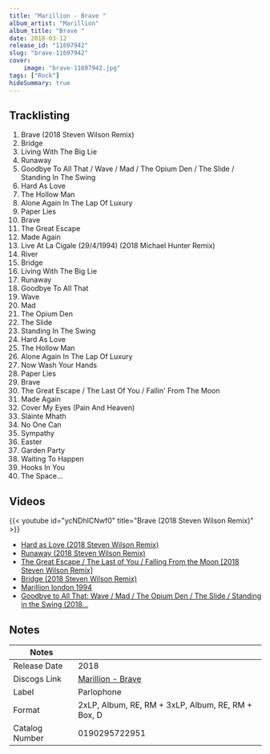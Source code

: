 ```yaml
---
title: "Marillion - Brave "
album_artist: "Marillion"
album_title: "Brave "
date: 2018-03-12
release_id: "11697942"
slug: "brave-11697942"
cover:
    image: "brave-11697942.jpg"
tags: ["Rock"]
hideSummary: true
---
```


## Tracklisting
1. Brave (2018 Steven Wilson Remix)
2. Bridge
3. Living With The Big Lie
4. Runaway
5. Goodbye To All That / Wave / Mad / The Opium Den / The Slide / Standing In The Swing
6. Hard As Love
7. The Hollow Man
8. Alone Again In The Lap Of Luxury
9. Paper Lies
10. Brave
11. The Great Escape
12. Made Again
13. Live At La Cigale (29/4/1994) (2018 Michael Hunter Remix)
14. River
15. Bridge
16. Living With The Big Lie
17. Runaway
18. Goodbye To All That
19. Wave
20. Mad
21. The Opium Den
22. The Slide
23. Standing In The Swing
24. Hard As Love
25. The Hollow Man
26. Alone Again In The Lap Of Luxury
27. Now Wash Your Hands
28. Paper Lies
29. Brave
30. The Great Escape / The Last Of You / Fallin' From The Moon
31. Made Again
32. Cover My Eyes (Pain And Heaven)
33. Sláinte Mhath
34. No One Can
35. Sympathy
36. Easter
37. Garden Party
38. Waiting To Happen
39. Hooks In You
40. The Space...

## Videos
{{< youtube id="ycNDhICNwf0" title="Brave (2018 Steven Wilson Remix)" >}}
- [Hard as Love (2018 Steven Wilson Remix)](https://www.youtube.com/watch?v=JCw94KSXzdU)
- [Runaway (2018 Steven Wilson Remix)](https://www.youtube.com/watch?v=-TRtZZGia5I)
- [The Great Escape / The Last of You / Falling From the Moon [2018 Steven Wilson Remix]](https://www.youtube.com/watch?v=AlIs2_DIG2w)
- [Bridge (2018 Steven Wilson Remix)](https://www.youtube.com/watch?v=oG6ch37V_Ug)
- [Marillion london 1994](https://www.youtube.com/watch?v=pSQ711hFFGU)
- [Goodbye to All That: Wave / Mad / The Opium Den / The Slide / Standing in the Swing (2018...](https://www.youtube.com/watch?v=ZnI9s1TSB6k)

## Notes

| Notes          |             |
| ---------------| ----------- |
| Release Date   | 2018 |
| Discogs Link   | [Marillion - Brave ](https://www.discogs.com/release/11697942) |
| Label          | Parlophone |
| Format         | 2xLP, Album, RE, RM + 3xLP, Album, RE, RM + Box, D |
| Catalog Number | 0190295722951 |

